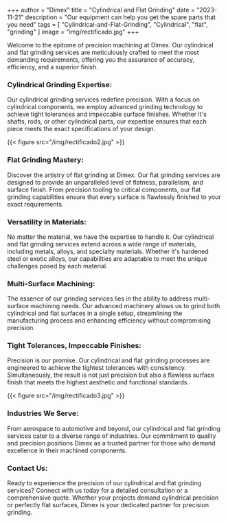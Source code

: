 +++
author = "Dimex"
title = "Cylindrical and Flat Grinding"
date = "2023-11-21"
description = "Our equipment can help you get the spare parts that you need"
tags = [
    "Cylindrical-and-Flat-Grinding",
    "Cylindrical",
    "flat",
    "grinding"
]
image = "img/rectificado.jpg"
+++

Welcome to the epitome of precision machining at Dimex. Our cylindrical and flat grinding services are meticulously crafted to meet the most demanding requirements, offering you the assurance of accuracy, efficiency, and a superior finish.

### Cylindrical Grinding Expertise:

Our cylindrical grinding services redefine precision. With a focus on cylindrical components, we employ advanced grinding technology to achieve tight tolerances and impeccable surface finishes. Whether it's shafts, rods, or other cylindrical parts, our expertise ensures that each piece meets the exact specifications of your design.

{{< figure src="/img/rectificado2.jpg" >}}

### Flat Grinding Mastery:

Discover the artistry of flat grinding at Dimex. Our flat grinding services are designed to provide an unparalleled level of flatness, parallelism, and surface finish. From precision tooling to critical components, our flat grinding capabilities ensure that every surface is flawlessly finished to your exact requirements.

### Versatility in Materials:

No matter the material, we have the expertise to handle it. Our cylindrical and flat grinding services extend across a wide range of materials, including metals, alloys, and specialty materials. Whether it's hardened steel or exotic alloys, our capabilities are adaptable to meet the unique challenges posed by each material.

### Multi-Surface Machining:

The essence of our grinding services lies in the ability to address multi-surface machining needs. Our advanced machinery allows us to grind both cylindrical and flat surfaces in a single setup, streamlining the manufacturing process and enhancing efficiency without compromising precision.

### Tight Tolerances, Impeccable Finishes:

Precision is our promise. Our cylindrical and flat grinding processes are engineered to achieve the tightest tolerances with consistency. Simultaneously, the result is not just precision but also a flawless surface finish that meets the highest aesthetic and functional standards.

{{< figure src="/img/rectificado3.jpg" >}}

### Industries We Serve:

From aerospace to automotive and beyond, our cylindrical and flat grinding services cater to a diverse range of industries. Our commitment to quality and precision positions Dimex as a trusted partner for those who demand excellence in their machined components.

### Contact Us:

Ready to experience the precision of our cylindrical and flat grinding services? Connect with us today for a detailed consultation or a comprehensive quote. Whether your projects demand cylindrical precision or perfectly flat surfaces, Dimex is your dedicated partner for precision grinding.
